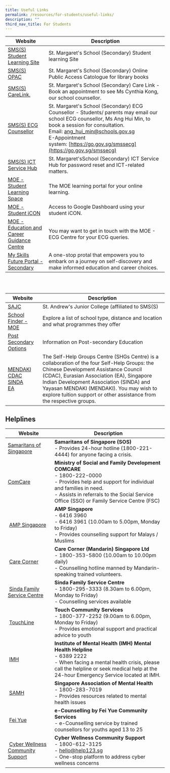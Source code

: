 ```yaml
---
title: Useful Links
permalink: /resources/for-students/useful-links/
description: ""
third_nav_title: For Students
---
```

| Website | Description |
| --- | --- |
| [SMS(S) Student Learning Site](https://sites.google.com/moe.edu.sg/smssstudentsportal/home)   | St. Margaret's School (Secondary) Student learning Site  |
| [SMS(S) OPAC](https://schoolibrary.moe.edu.sg/stmargaretssec)   | St. Margaret's School (Secondary) Online Public Access Catologue for library books  |
| [SMS(S) CareLink.](https://go.gov.sg/SMSSCareLink.)   | St. Margaret's School (Secondary) Care Link - Book an appointment to see Ms Cynthia Kong, our school counsellor.  |
|[SMS(S) ECG Counsellor](https://stmargaretssec-moe-edu-sg-admin.cwp.sg/)| St. Margaret's School (Secondary) ECG Counsellor - Students/ parents may email our school ECG counsellor, Ms Ang Hui Min, to book a session for consultation.  <br> Email: [ang\_hui\_min@schools.gov.sg](mailto:ang_hui_min@schools.gov.sg)  <br> E-Appointment system: [https://go.gov.sg/smssecg](https://go.gov.sg/smssecg)
| [SMS(S) ICT Service Hub](https://form.gov.sg/6241170c01266700127a5b8e)| St. Margaret'sSchool (Secondary) ICT Service Hub for password reset and ICT-related matters.
| [MOE - Student Learning Space](https://vle.learning.moe.edu.sg/login)  | The MOE learning portal for your online learning.  |
| [MOE - Student iCON](https://workspace.google.com/dashboard) | Access to Google Dashboard using your student iCON. |
| [MOE - Education and Career Guidance Centre](mailto:MOE_ECG@moe.gov.sg) | You may want to get in touch with the MOE - ECG Centre for your ECG queries.  |
| [My Skills Future Portal - Secondary](https://www.myskillsfuture.gov.sg/content/student/en/secondary.html)   | A one-stop protal that empowers you to embark on a journey on self-discovery and make informed education and career choices.  |

<br>
<br>

| Website | Description |
| --- | --- |
| [SAJC](https://standrewsjc.moe.edu.sg/) | St. Andrew's Junior College (affiliated to SMS(S) |
| [School Finder - MOE](https://beta.moe.gov.sg/schoolfinder/?journey=Post%20secondary-JC%20school)  | Explore a list of school type, distance and location and what programmes they offer |
| [Post Secondary Options](https://www.moe.gov.sg/post-secondary)   | Information on Post-secondary Education   |
| [MENDAKI](https://www.mendaki.org.sg/) <br> [CDAC](https://www.cdac.org.sg/en/)<br>[SINDA](https://www.sinda.org.sg/)<br>[EA](https://www.eurasians.sg/) | The Self-Help Groups Centre (SHGs Centre) is a collaboration of the four Self-Help Groups: the Chinese Development Assistance Council (CDAC), Eurasian Association (EA), Singapore Indian Development Association (SINDA) and Yayasan MENDAKI (MENDAKI). You may wish to explore tuition support or other assistance from the respective groups. |

Helplines
---------

| Website | Description |
| --- | --- |
| [Samaritans of Singapore](https://www.sos.org.sg/)   | **Samaritans of Singapore (SOS)**  <br> - Provides 24-hour hotline (1800-221-4444) for anyone facing a crisis. |
| [ComCare](https://www.msf.gov.sg/Comcare/Pages/default.aspx)   | **Ministry of Social and Family Development COMCARE** <br> -   1800-222-0000 <br>-   Provides help and support for individual and families in need. <br>-   Assists in referrals to the Social Service Office (SSO) or Family Service Centre (FSC) |
|  [AMP Singapore](https://www.amp.org.sg/) | **AMP Singapore** <br>-   6416 3960<br>-   6416 3961 (10.00am to 5.00pm, Monday to Friday) <br>-   Provides counselling support for Malays / Muslims |
|  [Care Corner](https://www.carecorner.org.sg/counselling-centre) | **Care Corner (Mandarin) Singapore Ltd** <br>-   1800-353-5800 (10.00am to 10.00pm daily)<br> -   Counselling hotline manned by Mandarin-speaking trained volunteers. |
|  [Sinda Family Service Centre](https://www.sinda.org.sg/services/assistance/) | **Sinda Family Service Centre**<br> -   1800-295-3333 (8.30am to 6.00pm, Monday to Friday) <br> -   Counselling services available |
|  [TouchLine](https://www.touch.org.sg/) | **Touch Community Services**<br> -   1800-377-2252 (9.00am to 6.00pm, Monday to Friday)<br> -   Provides emotional support and practical advice to youth |
|  [IMH](https://www.imh.com.sg/clinical/page.aspx?id=237) | **Institute of Mental Health (IMH) Mental Health Helpline** <br> -   6389 2222 <br> -   When facing a mental health crisis, please call the helpline or seek medical help at the 24-hour Emergency Service located at IMH. |
|  [SAMH](https://www.samhealth.org.sg/) | **Singapore Association of Mental Health** <br>-   1800-283-7019 <br> -   Provides resources related to mental health issues |
|  [Fei Yue](https://ec2.sg/) | **e-Counselling by Fei Yue Community Services** <br> -   e-Counselling service by trained counsellors for youths aged 13 to 25 |
|  [Cyber Wellness Community Support](https://www.help123.sg/) | **Cyber Wellness Community Support** <br> -   1800-612-3125 <br> -  [hello@help123.sg](mailto:hello@help123.sg) <br> -  One-stop platform to address cyber wellness concerns |
